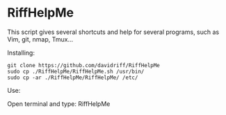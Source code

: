 # RiffHelpMe

This script gives several shortcuts and help for several programs, such as Vim, git, nmap, Tmux...

Installing:

```
git clone https://github.com/davidriff/RiffHelpMe
sudo cp ./RiffHelpMe/RiffHelpMe.sh /usr/bin/
sudo cp -ar ./RiffHelpMe/RiffHelpMe/ /etc/
```

Use:

Open terminal and type: RiffHelpMe
